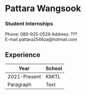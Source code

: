<h1>Pattara Wangsook</h1>
<h3>Student Internships</h3>

<p>Phone: 080-925-0529 Address: ???<br>E-mail pattara2546za@hotmail.com</p>

<h2>Experience</h2>

| Year        | School      |
| ----------- | ----------- |
| 2021-Present| KMITL       |
| Paragraph   | Text        |